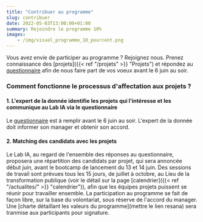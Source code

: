 ```yaml
---
title: "Contribuer au programme"
slug: contribuer
date: 2022-05-03T13:00:00+01:00
summary: Rejoindre le programme 10%
images: 
    - /img/visuel_programme_10_pourcent.png
---
```


Vous avez envie de participer au programme ?  Rejoignez nous.
Prenez connaissance des [projets]({{< ref "/projets" >}} "Projets") et répondez au [questionnaire](https://pad.incubateur.net/KC7UBE82Sjan3MLyefWUlA#) afin de nous faire part de vos voeux avant le 6 juin au soir. 

### Comment fonctionne le processus d'affectation aux projets ?

#### 1. L'expert de la donnée identifie les projets qui l'intéresse et les communique au Lab IA via le questionnaire 
Le [questionnaire](https://pad.incubateur.net/KC7UBE82Sjan3MLyefWUlA#)  est à remplir avant le 6 juin au soir. 
L'expert de la donnée doit informer son manager et obtenir son accord. 

#### 2. Matching des candidats avec les projets 

Le Lab IA, au regard de l'ensemble des réponses au questionnaire, proposera une répartition des candidats par projet, qui sera annoncée début juin, avant le bootcamp de lancement du 13 et 14 juin. Des sessions de travail sont prévues tous les 15 jours, de juillet à octobre, au Lieu de la transformation publique (voir le détail sur la page [calendrier]({{< ref "/actualites/" >}} "calendrier")), afin que les équipes projets puissent se réunir pour travailler ensemble. 
La participation au programme se fait de façon libre, sur la base du volontariat, sous réserve de l'accord du manager. Une [charte détaillant les valeurs du programme](mettre le lien resana) sera tranmise aux participants pour signature. 


